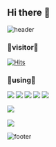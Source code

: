 ## Hi there 👋

<!--
**rotol2/rotol2** is a ✨ _special_ ✨ repository because its `README.md` (this file) appears on your GitHub profile.

Here are some ideas to get you started:

- 🔭 I’m currently working on ...
- 🌱 I’m currently learning ...
- 👯 I’m looking to collaborate on ...
- 🤔 I’m looking for help with ...
- 💬 Ask me about ...
- 📫 How to reach me: ...
- 😄 Pronouns: ...
- ⚡ Fun fact: ...
-->


![header](https://capsule-render.vercel.app/api?type=waving&color=timeGradient&height=300&section=header&text=GITHUB%20&fontSize=90)


  
  
### 🤍visitor🤍
[![Hits](https://hits.seeyoufarm.com/api/count/incr/badge.svg?url=https%3A%2F%2Fgithub.com%2FcorineS2%2Fhit-counter)](https://hits.seeyoufarm.com)


  
    
### 🔨using🔨
<img src="https://img.shields.io/badge/python-3776AB?style=flat&logo=python&logoColor=white"/> <img src="https://img.shields.io/badge/git-F05032?style=flat&logo=git&logoColor=white">
<img src="https://img.shields.io/badge/github-181717?style=flat&logo=github&logoColor=white">
<img src="https://img.shields.io/badge/R-276DC3?style=flat&logo=R&logoColor=white">
<img src="https://img.shields.io/badge/MySQL-4479A1?style=flat&logo=MySQL&logoColor=white">

<img src="https://github-readme-stats.vercel.app/api/top-langs/?username=corineS2&layout=compact"><br><br>
<img src="https://github-readme-stats.vercel.app/api?username=corineS2&show_icons=true">

![footer](https://capsule-render.vercel.app/api?type=waving&color=timeGradient&height=200&section=footer&text=.corineS2%20&fontSize=60)
